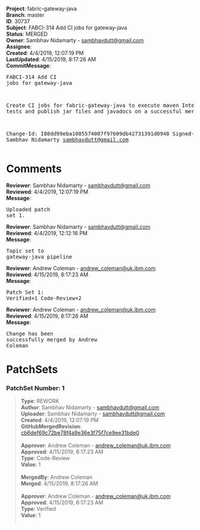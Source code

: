 <strong>Project</strong>: fabric-gateway-java<br><strong>Branch</strong>: master<br><strong>ID</strong>: 30737<br><strong>Subject</strong>: FABCI-314 Add CI jobs for gateway-java<br><strong>Status</strong>: MERGED<br><strong>Owner</strong>: Sambhav Nidamarty - sambhavdutt@gmail.com<br><strong>Assignee</strong>:<br><strong>Created</strong>: 4/4/2019, 12:07:19 PM<br><strong>LastUpdated</strong>: 4/15/2019, 8:17:26 AM<br><strong>CommitMessage</strong>:<br><pre>FABCI-314 Add CI jobs for gateway-java

Create CI jobs for fabric-gateway-java to execute
maven Integration tests and publish jar files and
javadocs on a successful merge

Change-Id: I80dd99eba1085574007f97609db42731391d0948
Signed-off-by: Sambhav Nidamarty <sambhavdutt@gmail.com>
</pre><h1>Comments</h1><strong>Reviewer</strong>: Sambhav Nidamarty - sambhavdutt@gmail.com<br><strong>Reviewed</strong>: 4/4/2019, 12:07:19 PM<br><strong>Message</strong>: <pre>Uploaded patch set 1.</pre><strong>Reviewer</strong>: Sambhav Nidamarty - sambhavdutt@gmail.com<br><strong>Reviewed</strong>: 4/4/2019, 12:12:16 PM<br><strong>Message</strong>: <pre>Topic set to gateway-java pipeline</pre><strong>Reviewer</strong>: Andrew Coleman - andrew_coleman@uk.ibm.com<br><strong>Reviewed</strong>: 4/15/2019, 8:17:23 AM<br><strong>Message</strong>: <pre>Patch Set 1: Verified+1 Code-Review+2</pre><strong>Reviewer</strong>: Andrew Coleman - andrew_coleman@uk.ibm.com<br><strong>Reviewed</strong>: 4/15/2019, 8:17:26 AM<br><strong>Message</strong>: <pre>Change has been successfully merged by Andrew Coleman</pre><h1>PatchSets</h1><h3>PatchSet Number: 1</h3><blockquote><strong>Type</strong>: REWORK<br><strong>Author</strong>: Sambhav Nidamarty - sambhavdutt@gmail.com<br><strong>Uploader</strong>: Sambhav Nidamarty - sambhavdutt@gmail.com<br><strong>Created</strong>: 4/4/2019, 12:07:19 PM<br><strong>GitHubMergedRevision</strong>: [cb6def69c72be78f4a9e36e3f75f7ce9ee31bde0](https://github.com/hyperledger/fabric-gateway-java/commit/cb6def69c72be78f4a9e36e3f75f7ce9ee31bde0)<br><br><strong>Approver</strong>: Andrew Coleman - andrew_coleman@uk.ibm.com<br><strong>Approved</strong>: 4/15/2019, 8:17:23 AM<br><strong>Type</strong>: Code-Review<br><strong>Value</strong>: 1<br><br><strong>MergedBy</strong>: Andrew Coleman<br><strong>Merged</strong>: 4/15/2019, 8:17:26 AM<br><br><strong>Approver</strong>: Andrew Coleman - andrew_coleman@uk.ibm.com<br><strong>Approved</strong>: 4/15/2019, 8:17:23 AM<br><strong>Type</strong>: Verified<br><strong>Value</strong>: 1<br><br></blockquote>